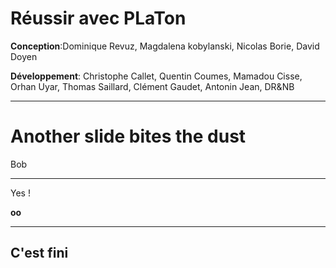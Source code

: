 




# Réussir avec PLaTon


**Conception**:Dominique Revuz, Magdalena kobylanski, Nicolas Borie, David Doyen

**Développement**: Christophe Callet, Quentin Coumes, Mamadou Cisse, Orhan Uyar, Thomas Saillard, Clément Gaudet, Antonin Jean, DR&NB




***

# Another slide bites the dust


Bob 


***


Yes !

**oo**

***

## C'est fini 

